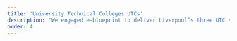 ```yaml
---
title: 'University Technical Colleges UTCs'
description: "We engaged e-blueprint to deliver Liverpool’s three UTC school websites and the new website for Northern School Trust. Thanks to their on-going support over the last three years, we've gone on to produce engaging and bespoke functionality, such as course finders for our schools and ways to engage students looking for a new school, from in-page analytics to Mailchimp newsletters. We continue to work with them on a number of SEO, PPC and web development projects. Their creative design, web development and overall technical ability to deliver the work we need, when we need it: this is always delivered quickly and to a high quality."
order: 4
---
```

